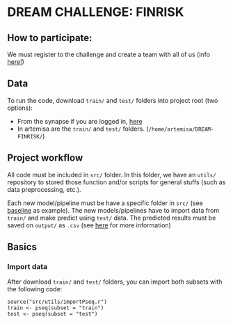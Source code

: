 # DREAM CHALLENGE: FINRISK

## How to participate:

We must register to the challenge and create a team with all of us (info [here!](https://www.synapse.org/#!Synapse:syn27130803/wiki/619282))

## Data
To run the code, download ```train/``` and ```test/``` folders into project root (two options): 

* From the synapse if you are logged in, [here](https://www.synapse.org/#!Synapse:syn38067910)
* In artemisa are the ```train/``` and ```test/``` folders. (```/home/artemisa/DREAM-FINRISK/```)

## Project workflow
All code must be included in ```src/``` folder. In this folder, we have an ```utils/``` repository to stored those function and/or scripts for general stuffs (such as data preprocessing, etc.).

Each new model/pipeline must be have a specific folder in ```src/``` (see [baseline]() as example). The new models/pipelines have to import data from ```train/``` and make predict using ```test/``` data. The predicted results must be saved on ```output/``` as ```.csv``` (see [here](https://www.synapse.org/#!Synapse:syn27130803/wiki/619273) for more information)

## Basics

### Import data
After download ```train/``` and ```test/``` folders, you can import both subsets with the following code:

``` {r}
source("src/utils/importPseq.r")
train <- pseq(subset = "train")
test <- pseq(subset = "test")
```